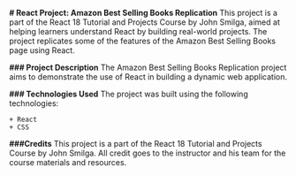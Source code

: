 **# React Project: Amazon Best Selling Books Replication**
This project is a part of the React 18 Tutorial and Projects Course by John Smilga, aimed at helping learners understand React by building real-world projects. The project replicates some of the features of the Amazon Best Selling Books page using React.

**### Project Description**
The Amazon Best Selling Books Replication project aims to demonstrate the use of React in building a dynamic web application.

**### Technologies Used**
The project was built using the following technologies:

    + React
    + CSS

**###Credits**
This project is a part of the React 18 Tutorial and Projects Course by John Smilga. All credit goes to the instructor and his team for the course materials and resources.

